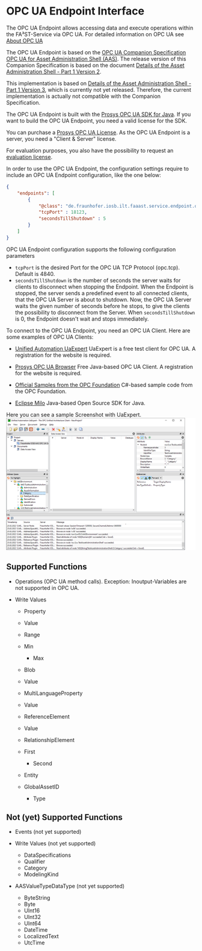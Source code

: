 # OPC UA Endpoint Interface
The OPC UA Endpoint allows accessing data and execute operations within the FA³ST-Service via OPC UA.
For detailed information on OPC UA see
[About OPC UA](https://opcfoundation.org/about/opc-technologies/opc-ua/)

The OPC UA Endpoint is based on the [OPC UA Companion Specification OPC UA for Asset Administration Shell (AAS)](https://opcfoundation.org/developer-tools/specifications-opc-ua-information-models/opc-ua-for-i4-asset-administration-shell/).
The release version of this Companion Specification is based on the document [Details of the Asset Administration Shell - Part 1 Version 2](https://www.plattform-i40.de/IP/Redaktion/EN/Downloads/Publikation/Details_of_the_Asset_Administration_Shell_Part1_V2.html).

This implementation is based on [Details of the Asset Administration Shell - Part 1 Version 3](https://www.plattform-i40.de/IP/Redaktion/EN/Downloads/Publikation/Details_of_the_Asset_Administration_Shell_Part1_V3.html), which is currently not yet released.
Therefore, the current implementation is actually not compatible with the Companion Specification.

The OPC UA Endpoint is built with the [Prosys OPC UA SDK for Java](https://www.prosysopc.com/products/opc-ua-java-sdk/).
If you want to build the OPC UA Endpoint, you need a valid license for the SDK.

You can purchase a [Prosys OPC UA License](https://www.prosysopc.com/products/opc-ua-java-sdk/purchase/). As the OPC UA Endpoint is a server, you need a "Client & Server" license.

For evaluation purposes, you also have the possibility to request an [evaluation license](https://www.prosysopc.com/products/opc-ua-java-sdk/evaluate).

In order to use the OPC UA Endpoint, the configuration settings require to include an OPC UA Endpoint configuration, like the one below:
```json
{
	"endpoints": [
		{
			"@class": "de.fraunhofer.iosb.ilt.faaast.service.endpoint.opcua.OpcUaEndpoint",
			"tcpPort" : 18123,
			"secondsTillShutdown" : 5
		}
	]
}
```

OPC UA Endpoint configuration supports the following configuration parameters
-   `tcpPort` is the desired Port for the OPC UA TCP Protocol (opc.tcp). Default is 4840.
-   `secondsTillShutdown` is the number of seconds the server waits for clients to disconnect when stopping the Endpoint. When the Endpoint is stopped, the server sends a predefined event to all connected clients, that the OPC UA Server is about to shutdown. Now, the OPC UA Server waits the given number of seconds before he stops, to give the clients the possibility to disconnect from the Server. When `secondsTillShutdown` is 0, the Endpoint doesn't wait and stops immediately.

To connect to the OPC UA Endpoint, you need an OPC UA Client.
Here are some examples of OPC UA Clients:
-   [Unified Automation UaExpert](https://www.unified-automation.com/downloads/opc-ua-clients.html)
UaExpert is a free test client for OPC UA. A registration for the website is required.

-   [Prosys OPC UA Browser](https://www.prosysopc.com/products/opc-ua-browser/)
Free Java-based OPC UA Client. A registration for the website is required.

-   [Official Samples from the OPC Foundation](https://github.com/OPCFoundation/UA-.NETStandard-Samples)
C#-based sample code from the OPC Foundation.

-   [Eclipse Milo](https://github.com/eclipse/milo)
Java-based Open Source SDK for Java.

Here you can see a sample Screenshot with UaExpert.   
![Screenshot with UaExpert](../images/OpcUaEndpoint.png "Screenshot with UaExpert")

## Supported Functions
-   Operations (OPC UA method calls). Exception: Inoutput-Variables are not supported in OPC UA.

-   Write Values
    -   Property

    -   Value

    -   Range

    -   Min
        -   Max

    -   Blob

    -   Value

    -   MultiLanguageProperty

    -   Value

    -   ReferenceElement

    -   Value

    -   RelationshipElement

    -   First
        -   Second

    -   Entity

    -   GlobalAssetID
        -   Type

## Not (yet) Supported Functions
-   Events (not yet supported)

-   Write Values (not yet supported)
    -   DataSpecifications
    -   Qualifier
    -   Category
    -   ModelingKind

-   AASValueTypeDataType (not yet supported)
    -   ByteString
    -   Byte
    -   UInt16
    -   UInt32
    -   UInt64
    -   DateTime
    -   LocalizedText
    -   UtcTime
